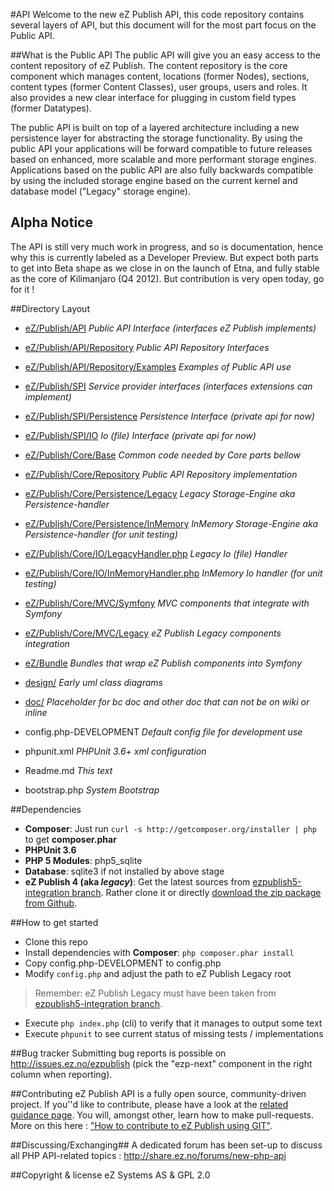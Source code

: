 #API
Welcome to the new eZ Publish API, this code repository contains several layers of API, but this document will for the most part focus on the Public API.

##What is the Public API
The public API will give you an easy access to the content repository of eZ Publish. The content repository is the core component which manages content, locations (former Nodes), sections, content types (former Content Classes), user groups, users and roles. It also provides a new clear interface for plugging in custom field types (former Datatypes).

The public API is built on top of a layered architecture including a new persistence layer for abstracting the storage functionality. By using the public API your applications will be forward compatible to future releases based on enhanced, more scalable and more performant storage engines. Applications based on the public API are also fully backwards compatible by using the included storage engine based on the current kernel and database model ("Legacy" storage engine).

## Alpha Notice
The API is still very much work in progress, and so is documentation, hence why this is currently labeled as a Developer Preview. But expect both parts to get into Beta shape as we close in on the launch of Etna, and fully stable as the core of Kilimanjaro (Q4 2012). But contribution is very open today, go for it !

##Directory Layout
* [eZ/Publish/API](/ezsystems/ezp-next/tree/master/eZ/Publish/API/)  *Public API Interface (interfaces eZ Publish implements)*
* [eZ/Publish/API/Repository](/ezsystems/ezp-next/tree/master/eZ/Publish/API/Repository/)  *Public API Repository Interfaces*
* [eZ/Publish/API/Repository/Examples](/ezsystems/ezp-next/tree/master/eZ/Publish/API/Repository/Examples/)  *Examples of Public API use*

* [eZ/Publish/SPI](/ezsystems/ezp-next/tree/master/eZ/Publish/SPI/)  *Service provider interfaces (interfaces extensions can implement)*
* [eZ/Publish/SPI/Persistence](/ezsystems/ezp-next/tree/master/eZ/Publish/SPI/Persistence/)  *Persistence Interface (private api for now)*
* [eZ/Publish/SPI/IO](/ezsystems/ezp-next/tree/master/eZ/Publish/SPI/IO/)  *Io (file) Interface (private api for now)*

* [eZ/Publish/Core/Base](/ezsystems/ezp-next/tree/master/eZ/Publish/Core/Base/)  *Common code needed by Core parts bellow*
* [eZ/Publish/Core/Repository](/ezsystems/ezp-next/tree/master/eZ/Publish/Core/Repository/)  *Public API Repository implementation*
* [eZ/Publish/Core/Persistence/Legacy](/ezsystems/ezp-next/tree/master/eZ/Publish/Core/Persistence/Legacy/)  *Legacy Storage-Engine aka Persistence-handler*
* [eZ/Publish/Core/Persistence/InMemory](/ezsystems/ezp-next/tree/master/eZ/Publish/Core/Persistence/InMemory/)  *InMemory  Storage-Engine aka Persistence-handler (for unit testing)*
* [eZ/Publish/Core/IO/LegacyHandler.php](/ezsystems/ezp-next/tree/master/eZ/Publish/Core/IO/)  *Legacy Io (file) Handler*
* [eZ/Publish/Core/IO/InMemoryHandler.php](/ezsystems/ezp-next/tree/master/eZ/Publish/Core/IO/)  *InMemory Io handler (for unit testing)*

* [eZ/Publish/Core/MVC/Symfony](/ezsystems/ezp-next/tree/master/eZ/Publish/Core/MVC/Symfony/)  *MVC components that integrate with Symfony*
* [eZ/Publish/Core/MVC/Legacy](/ezsystems/ezp-next/tree/master/eZ/Publish/Core/MVC/Legacy/)  *eZ Publish Legacy components integration*
* [eZ/Bundle](/ezsystems/ezp-next/tree/master/eZ/Bundle/)  *Bundles that wrap eZ Publish components into Symfony*

* [design/](/ezsystems/ezp-next/tree/master/design/)  *Early uml class diagrams*
* [doc/](/ezsystems/ezp-next/tree/master/doc/)  *Placeholder for bc doc and other doc that can not be on wiki or inline*
* config.php-DEVELOPMENT  *Default config file for development use*
* phpunit.xml  *PHPUnit 3.6+ xml configuration*
* Readme.md  *This text*
* bootstrap.php  *System Bootstrap*

##Dependencies
* **Composer**: Just run `curl -s http://getcomposer.org/installer | php` to get **composer.phar**
* **PHPUnit 3.6**
* **PHP 5 Modules**: php5_sqlite
* **Database**: sqlite3 if not installed by above stage
* **eZ Publish 4 (aka *legacy*)**: Get the latest sources from [ezpublish5-integration branch](https://github.com/ezsystems/ezpublish/tree/ezpublish5-integration).
  Rather clone it or directly [download the zip package from Github](https://github.com/ezsystems/ezpublish/zipball/ezpublish5-integration).

##How to get started
* Clone this repo
* Install dependencies with **Composer**: `php composer.phar install`
* Copy config.php-DEVELOPMENT to config.php
* Modify `config.php` and adjust the path to eZ Publish Legacy root

> Remember: eZ Publish Legacy must have been taken from [ezpublish5-integration branch](https://github.com/ezsystems/ezpublish/tree/ezpublish5-integration).

* Execute `php index.php` (cli) to verify that it manages to output some text
* Execute `phpunit` to see current status of missing tests / implementations

##Bug tracker
Submitting bug reports is possible on http://issues.ez.no/ezpublish (pick the "ezp-next" component in the right column when reporting).

##Contributing
eZ Publish API is a fully open source, community-driven project. If you''d like to contribute, please have a look at the [related guidance page](http://share.ez.no/get-involved/develop). You will, amongst other, learn how to make pull-requests. More on this here : ["How to contribute to eZ Publish using GIT"](http://share.ez.no/learn/ez-publish/how-to-contribute-to-ez-publish-using-git).

##Discussing/Exchanging##
A dedicated forum has been set-up to discuss all PHP API-related topics : http://share.ez.no/forums/new-php-api

##Copyright & license
eZ Systems AS & GPL 2.0
